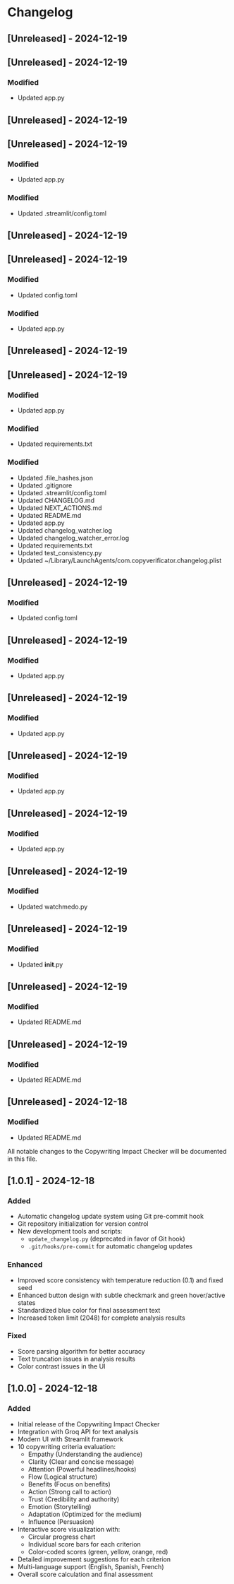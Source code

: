 # Changelog
## [Unreleased] - 2024-12-19
## [Unreleased] - 2024-12-19

### Modified
- Updated app.py
## [Unreleased] - 2024-12-19


## [Unreleased] - 2024-12-19

### Modified
- Updated app.py

### Modified
- Updated .streamlit/config.toml
## [Unreleased] - 2024-12-19


## [Unreleased] - 2024-12-19

### Modified
- Updated config.toml

### Modified
- Updated app.py
## [Unreleased] - 2024-12-19


## [Unreleased] - 2024-12-19

### Modified
- Updated app.py

### Modified
- Updated requirements.txt

### Modified
- Updated .file_hashes.json
- Updated .gitignore
- Updated .streamlit/config.toml
- Updated CHANGELOG.md
- Updated NEXT_ACTIONS.md
- Updated README.md
- Updated app.py
- Updated changelog_watcher.log
- Updated changelog_watcher_error.log
- Updated requirements.txt
- Updated test_consistency.py
- Updated ~/Library/LaunchAgents/com.copyverificator.changelog.plist

## [Unreleased] - 2024-12-19

### Modified
- Updated config.toml


## [Unreleased] - 2024-12-19

### Modified
- Updated app.py


## [Unreleased] - 2024-12-19

### Modified
- Updated app.py


## [Unreleased] - 2024-12-19

### Modified
- Updated app.py


## [Unreleased] - 2024-12-19

### Modified
- Updated app.py


## [Unreleased] - 2024-12-19

### Modified
- Updated watchmedo.py


## [Unreleased] - 2024-12-19

### Modified
- Updated __init__.py


## [Unreleased] - 2024-12-19

### Modified
- Updated README.md


## [Unreleased] - 2024-12-19

### Modified
- Updated README.md


## [Unreleased] - 2024-12-18

### Modified
- Updated README.md

All notable changes to the Copywriting Impact Checker will be documented in this file.

## [1.0.1] - 2024-12-18

### Added
- Automatic changelog update system using Git pre-commit hook
- Git repository initialization for version control
- New development tools and scripts:
  - `update_changelog.py` (deprecated in favor of Git hook)
  - `.git/hooks/pre-commit` for automatic changelog updates

### Enhanced
- Improved score consistency with temperature reduction (0.1) and fixed seed
- Enhanced button design with subtle checkmark and green hover/active states
- Standardized blue color for final assessment text
- Increased token limit (2048) for complete analysis results

### Fixed
- Score parsing algorithm for better accuracy
- Text truncation issues in analysis results
- Color contrast issues in the UI

## [1.0.0] - 2024-12-18

### Added
- Initial release of the Copywriting Impact Checker
- Integration with Groq API for text analysis
- Modern UI with Streamlit framework
- 10 copywriting criteria evaluation:
  - Empathy (Understanding the audience)
  - Clarity (Clear and concise message)
  - Attention (Powerful headlines/hooks)
  - Flow (Logical structure)
  - Benefits (Focus on benefits)
  - Action (Strong call to action)
  - Trust (Credibility and authority)
  - Emotion (Storytelling)
  - Adaptation (Optimized for the medium)
  - Influence (Persuasion)
- Interactive score visualization with:
  - Circular progress chart
  - Individual score bars for each criterion
  - Color-coded scores (green, yellow, orange, red)
- Detailed improvement suggestions for each criterion
- Multi-language support (English, Spanish, French)
- Overall score calculation and final assessment
